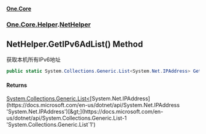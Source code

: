 #### [One.Core](index.md 'index')
### [One.Core.Helper](One_Core_Helper.md 'One.Core.Helper').[NetHelper](One_Core_Helper_NetHelper.md 'One.Core.Helper.NetHelper')
## NetHelper.GetIPv6AdList() Method
获取本机所有IPv6地址 
```csharp
public static System.Collections.Generic.List<System.Net.IPAddress> GetIPv6AdList();
```
#### Returns
[System.Collections.Generic.List&lt;](https://docs.microsoft.com/en-us/dotnet/api/System.Collections.Generic.List-1 'System.Collections.Generic.List`1')[System.Net.IPAddress](https://docs.microsoft.com/en-us/dotnet/api/System.Net.IPAddress 'System.Net.IPAddress')[&gt;](https://docs.microsoft.com/en-us/dotnet/api/System.Collections.Generic.List-1 'System.Collections.Generic.List`1')  
